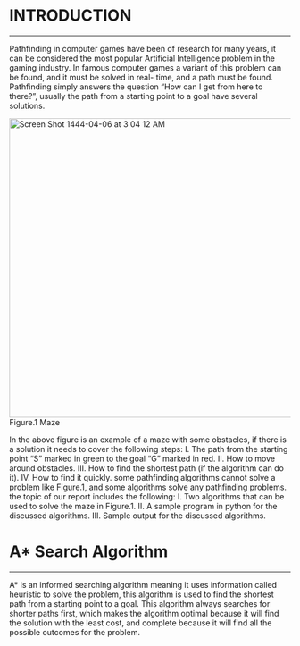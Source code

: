 # INTRODUCTION
___________________________________________________________________________________________________________________________________________________________
Pathfinding in computer games have been of research for many years, it can be considered the most popular Artificial Intelligence problem in the gaming industry.
In famous computer games a variant of this problem can be found, and it must be solved in real- time, and a path must be found.
Pathfinding simply answers the question “How can I get from here to there?”, usually the path from a starting point to a goal have several solutions.



<img width="536" alt="Screen Shot 1444-04-06 at 3 04 12 AM" src="https://user-images.githubusercontent.com/75269916/198908534-33d33b16-5122-41c8-95b6-7475fbbc288b.png">
                                              Figure.1 Maze

In the above figure is an example of a maze with some obstacles, if there is a solution it needs to
cover the following steps:
I. The path from the starting point “S” marked in green to the goal “G” marked in red.
II. How to move around obstacles.
III. How to find the shortest path (if the algorithm can do it).
IV. How to find it quickly.
some pathfinding algorithms cannot solve a problem like Figure.1, and some algorithms solve any pathfinding problems.
the topic of our report includes the following:
I. Two algorithms that can be used to solve the maze in Figure.1.
II. A sample program in python for the discussed algorithms.
III. Sample output for the discussed algorithms.


# A* Search Algorithm
___________________________________________________________________________________________________________________________________________________________
A* is an informed searching algorithm meaning it uses information called heuristic to solve the problem, this algorithm is used to find the shortest path from a starting point to a goal.
This algorithm always searches for shorter paths first, which makes the algorithm optimal because it will find the solution with the least cost, and complete because it will find all the possible outcomes for the problem.

